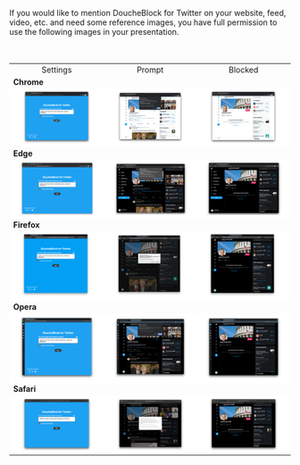 If you would like to mention DoucheBlock for Twitter on your website,
feed, video, etc. and need some reference images, you have full
permission to use the following images in your presentation.

<table style="margin:3rem 0">
<tr style="text-align:center;"><td>Settings</td><td>Prompt</td><td>Blocked</td></tr>
<tr style="font-weight:bold;"><td colspan="3">Chrome</td></tr>
<tr style="text-align:center; background:#fff;">
<td><a target="_blank" href="https://raw.githubusercontent.com/MobileFirstLLC/doucheblock/master/.github/screenshots/full/chrome_settings.png"><img src="https://raw.githubusercontent.com/MobileFirstLLC/doucheblock/master/.github/screenshots/thumb/chrome_settings.png" width="380"/></a></td>
<td><a target="_blank" href="https://raw.githubusercontent.com/MobileFirstLLC/doucheblock/master/.github/screenshots/full/chrome_prompt.png"><img src="https://raw.githubusercontent.com/MobileFirstLLC/doucheblock/master/.github/screenshots/thumb/chrome_prompt.png" width="380"/></a></td>
<td><a target="_blank" href="https://raw.githubusercontent.com/MobileFirstLLC/doucheblock/master/.github/screenshots/full/chrome_blocked.png"><img src="https://raw.githubusercontent.com/MobileFirstLLC/doucheblock/master/.github/screenshots/thumb/chrome_blocked.png" width="380"/></a></td>
</tr>
<tr style="font-weight:bold;"><td colspan="3">Edge</td></tr>
<tr style="text-align:center; background:#fff;">
<td><a target="_blank" href="https://raw.githubusercontent.com/MobileFirstLLC/doucheblock/master/.github/screenshots/full/edge_settings.png"><img src="https://raw.githubusercontent.com/MobileFirstLLC/doucheblock/master/.github/screenshots/thumb/edge_settings.png" width="380"/></a></td>
<td><a target="_blank" href="https://raw.githubusercontent.com/MobileFirstLLC/doucheblock/master/.github/screenshots/full/edge_prompt.png"><img src="https://raw.githubusercontent.com/MobileFirstLLC/doucheblock/master/.github/screenshots/thumb/edge_prompt.png" width="380"/></a></td>
<td><a target="_blank" href="https://raw.githubusercontent.com/MobileFirstLLC/doucheblock/master/.github/screenshots/full/edge_blocked.png"><img src="https://raw.githubusercontent.com/MobileFirstLLC/doucheblock/master/.github/screenshots/thumb/edge_blocked.png" width="380"/></a></td>
</tr>
<tr style="font-weight:bold;"><td colspan="3">Firefox</td></tr>
<tr style="text-align:center; background:#fff;">
<td><a target="_blank" href="https://raw.githubusercontent.com/MobileFirstLLC/doucheblock/master/.github/screenshots/full/firefox_settings.png"><img src="https://raw.githubusercontent.com/MobileFirstLLC/doucheblock/master/.github/screenshots/thumb/firefox_settings.png" width="380"/></a></td>
<td><a target="_blank" href="https://raw.githubusercontent.com/MobileFirstLLC/doucheblock/master/.github/screenshots/full/firefox_prompt.png"><img src="https://raw.githubusercontent.com/MobileFirstLLC/doucheblock/master/.github/screenshots/thumb/firefox_prompt.png" width="380"/></a></td>
<td><a target="_blank" href="https://raw.githubusercontent.com/MobileFirstLLC/doucheblock/master/.github/screenshots/full/firefox_blocked.png"><img src="https://raw.githubusercontent.com/MobileFirstLLC/doucheblock/master/.github/screenshots/thumb/firefox_blocked.png" width="380"/></a></td>
</tr>
<tr style="font-weight:bold;"><td colspan="3">Opera</td></tr>
<tr style="text-align:center; background:#fff;">
<td><a target="_blank" href="https://raw.githubusercontent.com/MobileFirstLLC/doucheblock/master/.github/screenshots/full/opera_settings.png"><img src="https://raw.githubusercontent.com/MobileFirstLLC/doucheblock/master/.github/screenshots/thumb/opera_settings.png" width="380"/></a></td>
<td><a target="_blank" href="https://raw.githubusercontent.com/MobileFirstLLC/doucheblock/master/.github/screenshots/full/opera_prompt.png"><img src="https://raw.githubusercontent.com/MobileFirstLLC/doucheblock/master/.github/screenshots/thumb/opera_prompt.png" width="380"/></a></td>
<td><a target="_blank" href="https://raw.githubusercontent.com/MobileFirstLLC/doucheblock/master/.github/screenshots/full/opera_blocked.png"><img src="https://raw.githubusercontent.com/MobileFirstLLC/doucheblock/master/.github/screenshots/thumb/opera_blocked.png" width="380"/></a></td>
</tr>
<tr style="font-weight:bold;"><td colspan="3">Safari</td></tr>
<tr style="text-align:center; background:#fff;">
<td><a target="_blank" href="https://raw.githubusercontent.com/MobileFirstLLC/doucheblock/master/.github/screenshots/full/safari_settings.png"><img src="https://raw.githubusercontent.com/MobileFirstLLC/doucheblock/master/.github/screenshots/thumb/safari_settings.png" width="380"/></a></td>
<td><a target="_blank" href="https://raw.githubusercontent.com/MobileFirstLLC/doucheblock/master/.github/screenshots/full/safari_prompt.png"><img src="https://raw.githubusercontent.com/MobileFirstLLC/doucheblock/master/.github/screenshots/thumb/safari_prompt.png" width="380"/></a></td>
<td><a target="_blank" href="https://raw.githubusercontent.com/MobileFirstLLC/doucheblock/master/.github/screenshots/full/safari_blocked.png"><img src="https://raw.githubusercontent.com/MobileFirstLLC/doucheblock/master/.github/screenshots/thumb/safari_blocked.png" width="380"/></a></td>
</tr>
</table>
